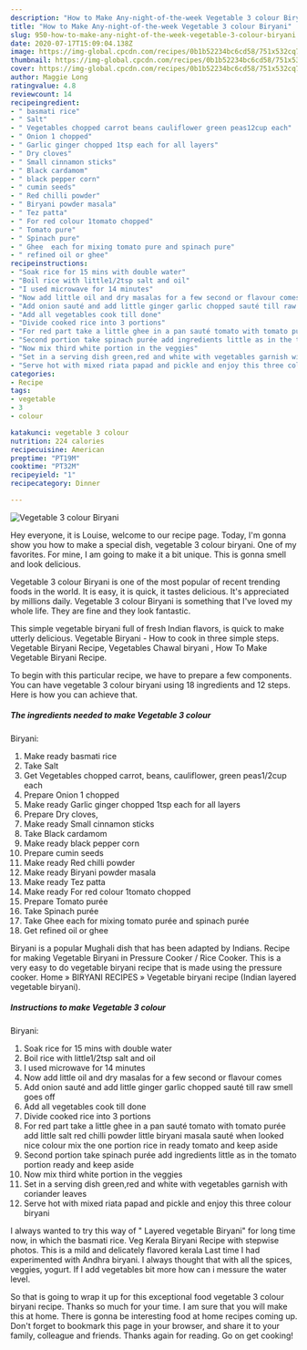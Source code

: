```yaml
---
description: "How to Make Any-night-of-the-week Vegetable 3 colour Biryani"
title: "How to Make Any-night-of-the-week Vegetable 3 colour Biryani"
slug: 950-how-to-make-any-night-of-the-week-vegetable-3-colour-biryani
date: 2020-07-17T15:09:04.138Z
image: https://img-global.cpcdn.com/recipes/0b1b52234bc6cd58/751x532cq70/vegetable-3-colour-biryani-recipe-main-photo.jpg
thumbnail: https://img-global.cpcdn.com/recipes/0b1b52234bc6cd58/751x532cq70/vegetable-3-colour-biryani-recipe-main-photo.jpg
cover: https://img-global.cpcdn.com/recipes/0b1b52234bc6cd58/751x532cq70/vegetable-3-colour-biryani-recipe-main-photo.jpg
author: Maggie Long
ratingvalue: 4.8
reviewcount: 14
recipeingredient:
- " basmati rice"
- " Salt"
- " Vegetables chopped carrot beans cauliflower green peas12cup each"
- " Onion 1 chopped"
- " Garlic ginger chopped 1tsp each for all layers"
- " Dry cloves"
- " Small cinnamon sticks"
- " Black cardamom"
- " black pepper corn"
- " cumin seeds"
- " Red chilli powder"
- " Biryani powder masala"
- " Tez patta"
- " For red colour 1tomato chopped"
- " Tomato pure"
- " Spinach pure"
- " Ghee  each for mixing tomato pure and spinach pure"
- " refined oil or ghee"
recipeinstructions:
- "Soak rice for 15 mins with double water"
- "Boil rice with little1/2tsp salt and oil"
- "I used microwave for 14 minutes"
- "Now add little oil and dry masalas for a few second or flavour comes"
- "Add onion sauté and add little ginger garlic chopped sauté till raw smell goes off"
- "Add all vegetables cook till done"
- "Divide cooked rice into 3 portions"
- "For red part take a little ghee in a pan sauté tomato with tomato purée add little salt red chilli powder little biryani masala sauté when looked nice colour mix the one portion rice in ready tomato and keep aside"
- "Second portion take spinach purée add ingredients little as in the tomato portion ready and keep aside"
- "Now mix third white portion in the veggies"
- "Set in a serving dish green,red and white with vegetables garnish with coriander leaves"
- "Serve hot with mixed riata papad and pickle and enjoy this three colour biryani"
categories:
- Recipe
tags:
- vegetable
- 3
- colour

katakunci: vegetable 3 colour 
nutrition: 224 calories
recipecuisine: American
preptime: "PT19M"
cooktime: "PT32M"
recipeyield: "1"
recipecategory: Dinner

---
```



![Vegetable 3 colour
Biryani](https://img-global.cpcdn.com/recipes/0b1b52234bc6cd58/751x532cq70/vegetable-3-colour-biryani-recipe-main-photo.jpg)

Hey everyone, it is Louise, welcome to our recipe page. Today, I'm gonna show you how to make a special dish, vegetable 3 colour
biryani. One of my favorites. For mine, I am going to make it a bit unique. This is gonna smell and look delicious.

Vegetable 3 colour
Biryani is one of the most popular of recent trending foods in the world. It is easy, it is quick, it tastes delicious. It's appreciated by millions daily. Vegetable 3 colour
Biryani is something that I've loved my whole life. They are fine and they look fantastic.

This simple vegetable biryani full of fresh Indian flavors, is quick to make utterly delicious. Vegetable Biryani - How to cook in three simple steps. Vegetable Biryani Recipe, Vegetables Chawal biryani , How To Make Vegetable Biryani Recipe.


To begin with this particular recipe, we have to prepare a few components. You can have vegetable 3 colour
biryani using 18 ingredients and 12 steps. Here is how you can achieve that.

<!--inarticleads1-->

##### The ingredients needed to make Vegetable 3 colour
Biryani:

1. Make ready  basmati rice
1. Take  Salt
1. Get  Vegetables chopped carrot, beans, cauliflower, green peas1/2cup each
1. Prepare  Onion 1 chopped
1. Make ready  Garlic ginger chopped 1tsp each for all layers
1. Prepare  Dry cloves,
1. Make ready  Small cinnamon sticks
1. Take  Black cardamom
1. Make ready  black pepper corn
1. Prepare  cumin seeds
1. Make ready  Red chilli powder
1. Make ready  Biryani powder masala
1. Make ready  Tez patta
1. Make ready  For red colour 1tomato chopped
1. Prepare  Tomato purée
1. Take  Spinach purée
1. Take  Ghee  each for mixing tomato purée and spinach purée
1. Get  refined oil or ghee


Biryani is a popular Mughali dish that has been adapted by Indians. Recipe for making Vegetable Biryani in Pressure Cooker / Rice Cooker. This is a very easy to do vegetable biryani recipe that is made using the pressure cooker. Home » BIRYANI RECIPES » Vegetable biryani recipe (Indian layered vegetable biryani). 

<!--inarticleads2-->

##### Instructions to make Vegetable 3 colour
Biryani:

1. Soak rice for 15 mins with double water
1. Boil rice with little1/2tsp salt and oil
1. I used microwave for 14 minutes
1. Now add little oil and dry masalas for a few second or flavour comes
1. Add onion sauté and add little ginger garlic chopped sauté till raw smell goes off
1. Add all vegetables cook till done
1. Divide cooked rice into 3 portions
1. For red part take a little ghee in a pan sauté tomato with tomato purée add little salt red chilli powder little biryani masala sauté when looked nice colour mix the one portion rice in ready tomato and keep aside
1. Second portion take spinach purée add ingredients little as in the tomato portion ready and keep aside
1. Now mix third white portion in the veggies
1. Set in a serving dish green,red and white with vegetables garnish with coriander leaves
1. Serve hot with mixed riata papad and pickle and enjoy this three colour biryani


I always wanted to try this way of &#34; Layered vegetable Biryani&#34; for long time now, in which the basmati rice. Veg Kerala Biryani Recipe with stepwise photos. This is a mild and delicately flavored kerala Last time I had experimented with Andhra biryani. I always thought that with all the spices, veggies, yogurt. If I add vegetables bit more how can i messure the water level. 

So that is going to wrap it up for this exceptional food vegetable 3 colour
biryani recipe. Thanks so much for your time. I am sure that you will make this at home. There is gonna be interesting food at home recipes coming up. Don't forget to bookmark this page in your browser, and share it to your family, colleague and friends. Thanks again for reading. Go on get cooking!
